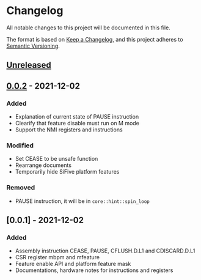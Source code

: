 # Changelog
All notable changes to this project will be documented in this file.

The format is based on [Keep a Changelog](https://keepachangelog.com/en/1.0.0/),
and this project adheres to [Semantic Versioning](https://semver.org/spec/v2.0.0.html).

## [Unreleased]

## [0.0.2] - 2021-12-02
### Added
- Explanation of current state of PAUSE instruction
- Clearify that feature disable must run on M mode 
- Support the NMI registers and instructions

### Modified
- Set CEASE to be unsafe function
- Rearrange documents
- Temporarily hide SiFive platform features

### Removed
- PAUSE instruction, it will be in `core::hint::spin_loop`

## [0.0.1] - 2021-12-02
### Added
- Assembly instruction CEASE, PAUSE, CFLUSH.D.L1 and CDISCARD.D.L1
- CSR register mbpm and mfeature
- Feature enable API and platform feature mask
- Documentations, hardware notes for instructions and registers

[Unreleased]: https://github.com/olivierlacan/keep-a-changelog/compare/v0.0.2...HEAD
[0.0.2]: https://github.com/luojia65/sifive-core/releases/tag/v0.0.2
